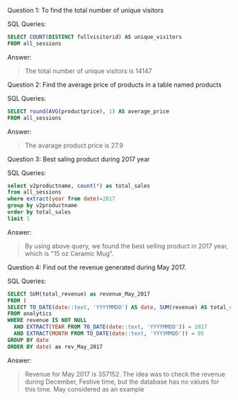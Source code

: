 Question 1: To find the total number of unique visitors

SQL Queries:
```SQL
SELECT COUNT(DISTINCT fullvisitorid) AS unique_visitors
FROM all_sessions
```
Answer: 
> The total number of unique visitors is 14147


Question 2: Find the average price of products in a table named products

SQL Queries:
```SQL
SELECT round(AVG(productprice), 1) AS average_price
FROM all_sessions
```
Answer:
> The avarage product price is 27.9


Question 3: Best saling product during 2017 year

SQL Queries:
```SQL
select v2productname, count(*) as total_sales
from all_sessions
where extract(year from date)=2017
group by v2productname
order by total_sales
limit 1
```
Answer:
> By using above query, we found the best selling product in 2017 year, which is "15 oz Ceramic Mug".


Question 4: Find out the revenue generated during May 2017. 

SQL Queries:
```SQL
SELECT SUM(total_revenue) as revenue_May_2017
FROM (
SELECT TO_DATE(date::text, 'YYYYMMDD') AS date, SUM(revenue) AS total_revenue
FROM analytics
WHERE revenue IS NOT NULL 
  AND EXTRACT(YEAR FROM TO_DATE(date::text, 'YYYYMMDD')) = 2017 
  AND EXTRACT(MONTH FROM TO_DATE(date::text, 'YYYYMMDD')) = 05
GROUP BY date
ORDER BY date) as rev_May_2017
```

Answer:
> Revenue for May 2017 is 357152. 
> The idea was to check the revenue during December, Festive time, 
> but the database has no values for this time. May considered as an example

